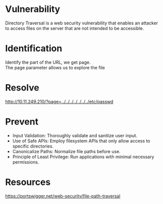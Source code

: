# Vulnerability

Directory Traversal is a web security vulnerability that enables an attacker to access files on the server that are not intended to be accessible.

# Identification

Identify the part of the URL, we get page.\
The page parameter allows us to explore the file

# Resolve

http://10.11.249.210/?page=../../../../../../../etc/passwd

# Prevent

- Input Validation: Thoroughly validate and sanitize user input.
- Use of Safe APIs: Employ filesystem APIs that only allow access to specific directories.
- Canonicalize Paths: Normalize file paths before use.
- Principle of Least Privilege: Run applications with minimal necessary permissions.

# Resources

https://portswigger.net/web-security/file-path-traversal
